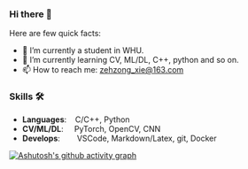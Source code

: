 ### Hi there 👋

Here are few quick facts:
- 🔭 I’m currently a student in WHU.
- 🌱 I’m currently learning CV, ML/DL, C++, python and so on.
- 📫 How to reach me: zehzong_xie@163.com

### Skills 🛠️
- **Languages**: &nbsp;&nbsp;                C/C++, Python
- **CV/ML/DL**: &nbsp;&nbsp;&nbsp;           PyTorch, OpenCV, CNN
- **Develops**:  &nbsp;&nbsp;&nbsp;&nbsp;    VSCode, Markdown/Latex, git, Docker



[![Ashutosh's github activity graph](https://github-readme-activity-graph.vercel.app/graph?username=ashutosh00710&custom_title=This%20is%20a%20title&hide_border=true)](https://github.com/ashutosh00710/github-readme-activity-graph)
